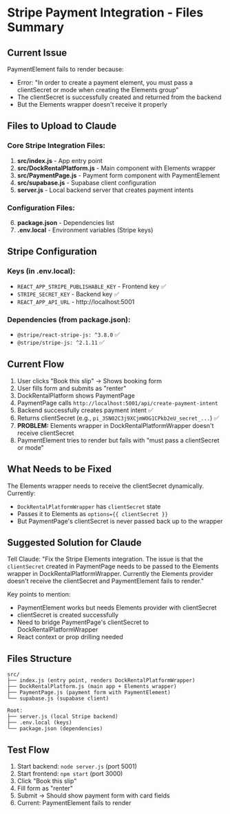 # Stripe Payment Integration - Files Summary

## Current Issue
PaymentElement fails to render because:
- Error: "In order to create a payment element, you must pass a clientSecret or mode when creating the Elements group"
- The clientSecret is successfully created and returned from the backend
- But the Elements wrapper doesn't receive it properly

## Files to Upload to Claude

### Core Stripe Integration Files:
1. **src/index.js** - App entry point
2. **src/DockRentalPlatform.js** - Main component with Elements wrapper
3. **src/PaymentPage.js** - Payment form component with PaymentElement
4. **src/supabase.js** - Supabase client configuration
5. **server.js** - Local backend server that creates payment intents

### Configuration Files:
6. **package.json** - Dependencies list
7. **.env.local** - Environment variables (Stripe keys)

## Stripe Configuration

### Keys (in .env.local):
- `REACT_APP_STRIPE_PUBLISHABLE_KEY` - Frontend key ✅
- `STRIPE_SECRET_KEY` - Backend key ✅
- `REACT_APP_API_URL` - http://localhost:5001

### Dependencies (from package.json):
- `@stripe/react-stripe-js: ^3.8.0` ✅
- `@stripe/stripe-js: ^2.1.11` ✅

## Current Flow

1. User clicks "Book this slip" → Shows booking form
2. User fills form and submits as "renter"
3. DockRentalPlatform shows PaymentPage
4. PaymentPage calls `http://localhost:5001/api/create-payment-intent`
5. Backend successfully creates payment intent ✅
6. Returns clientSecret (e.g., `pi_3SN02C3j9XCjmWOG1CPkb2eU_secret_...`) ✅
7. **PROBLEM:** Elements wrapper in DockRentalPlatformWrapper doesn't receive clientSecret
8. PaymentElement tries to render but fails with "must pass a clientSecret or mode"

## What Needs to be Fixed

The Elements wrapper needs to receive the clientSecret dynamically. Currently:
- `DockRentalPlatformWrapper` has `clientSecret` state
- Passes it to Elements as `options={{ clientSecret }}`
- But PaymentPage's clientSecret is never passed back up to the wrapper

## Suggested Solution for Claude

Tell Claude:
"Fix the Stripe Elements integration. The issue is that the `clientSecret` created in PaymentPage needs to be passed to the Elements wrapper in DockRentalPlatformWrapper. Currently the Elements provider doesn't receive the clientSecret and PaymentElement fails to render."

Key points to mention:
- PaymentElement works but needs Elements provider with clientSecret
- clientSecret is created successfully
- Need to bridge PaymentPage's clientSecret to DockRentalPlatformWrapper
- React context or prop drilling needed

## Files Structure

```
src/
├── index.js (entry point, renders DockRentalPlatformWrapper)
├── DockRentalPlatform.js (main app + Elements wrapper)
├── PaymentPage.js (payment form with PaymentElement)
└── supabase.js (supabase client)

Root:
├── server.js (local Stripe backend)
├── .env.local (keys)
└── package.json (dependencies)
```

## Test Flow
1. Start backend: `node server.js` (port 5001)
2. Start frontend: `npm start` (port 3000)
3. Click "Book this slip"
4. Fill form as "renter"
5. Submit → Should show payment form with card fields
6. Current: PaymentElement fails to render

